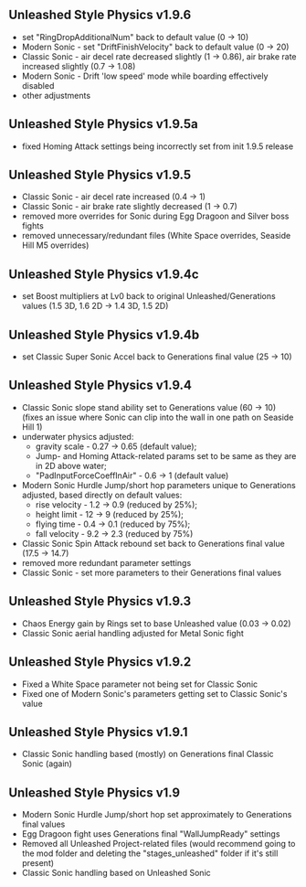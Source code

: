 ## Unleashed Style Physics v1.9.6
- set "RingDropAdditionalNum" back to default value (0 → 10)
- Modern Sonic - set "DriftFinishVelocity" back to default value (0 → 20)
- Classic Sonic - air decel rate decreased slightly (1 → 0.86), air brake rate increased slightly (0.7 → 1.08)
- Modern Sonic - Drift 'low speed' mode while boarding effectively disabled
- other adjustments

## Unleashed Style Physics v1.9.5a
- fixed Homing Attack settings being incorrectly set from init 1.9.5 release

## Unleashed Style Physics v1.9.5
- Classic Sonic - air decel rate increased (0.4 → 1)
- Classic Sonic - air brake rate slightly decreased (1 → 0.7)
- removed more overrides for Sonic during Egg Dragoon and Silver boss fights
- removed unnecessary/redundant files (White Space overrides, Seaside Hill M5 overrides)

## Unleashed Style Physics v1.9.4c
- set Boost multipliers at Lv0 back to original Unleashed/Generations values (1.5 3D, 1.6 2D → 1.4 3D, 1.5 2D)

## Unleashed Style Physics v1.9.4b
- set Classic Super Sonic Accel back to Generations final value (25 → 10)

## Unleashed Style Physics v1.9.4
- Classic Sonic slope stand ability set to Generations value (60 → 10) (fixes an issue where Sonic can clip into the wall in one path on Seaside Hill 1)
- underwater physics adjusted:
  - gravity scale - 0.27 → 0.65 (default value);
  - Jump- and Homing Attack-related params set to be same as they are in 2D above water;
  - "PadInputForceCoeffInAir" - 0.6 → 1 (default value)
- Modern Sonic Hurdle Jump/short hop parameters unique to Generations adjusted, based directly on default values:
  - rise velocity - 1.2 → 0.9 (reduced by 25%);
  - height limit - 12 → 9 (reduced by 25%);
  - flying time - 0.4 → 0.1 (reduced by 75%);
  - fall velocity - 9.2 → 2.3 (reduced by 75%)
- Classic Sonic Spin Attack rebound set back to Generations final value (17.5 → 14.7)
- removed more redundant parameter settings
- Classic Sonic - set more parameters to their Generations final values

## Unleashed Style Physics v1.9.3
- Chaos Energy gain by Rings set to base Unleashed value (0.03 → 0.02)
- Classic Sonic aerial handling adjusted for Metal Sonic fight

## Unleashed Style Physics v1.9.2
- Fixed a White Space parameter not being set for Classic Sonic
- Fixed one of Modern Sonic's parameters getting set to Classic Sonic's value

## Unleashed Style Physics v1.9.1
- Classic Sonic handling based (mostly) on Generations final Classic Sonic (again)

## Unleashed Style Physics v1.9
- Modern Sonic Hurdle Jump/short hop set approximately to Generations final values
- Egg Dragoon fight uses Generations final "WallJumpReady" settings
- Removed all Unleashed Project-related files (would recommend going to the mod folder and deleting the "stages_unleashed" folder if it's still present)
- Classic Sonic handling based on Unleashed Sonic
